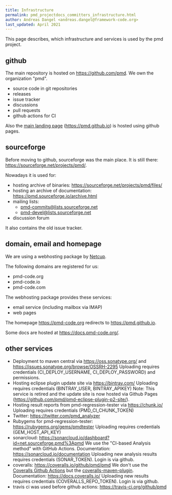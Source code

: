 ```yaml
---
title: Infrastructure
permalink: pmd_projectdocs_committers_infrastructure.html
author: Andreas Dangel <andreas.dangel@framework-code.org>
last_updated: April 2021
---
```


This page describes, which infrastructure and services is used by the pmd project.

## github

The main repository is hosted on <https://github.com/pmd>. We own the organization "pmd".

*   source code in git repositories
*   releases
*   issue tracker
*   discussions
*   pull requests
*   github actions for CI

Also the [main landing page](pmd_projectdocs_committers_main_landing_page.html) (<https://pmd.github.io>)
is hosted using github pages.

## sourceforge

Before moving to github, sourceforge was the main place. It is still there: <https://sourceforge.net/projects/pmd/>.

Nowadays it is used for:

*   hosting archive of binaries: https://sourceforge.net/projects/pmd/files/
*   hosting an archive of documentation: https://pmd.sourceforge.io/archive.html
*   mailing lists:
    *   <pmd-commits@lists.sourceforge.net>
    *   <pmd-devel@lists.sourceforge.net>
*   discussion forum

It also contains the old issue tracker.

## domain, email and homepage

We are using a webhosting package by [Netcup](https://www.netcup.de/).

The following domains are registered for us:

*   pmd-code.org
*   pmd-code.io
*   pmd-code.com

The webhosting package provides these services:

*   email service (including mailbox via IMAP)
*   web pages

The homepage <https://pmd-code.org> redirects to <https://pmd.github.io>.

Some docs are hosted at <https://docs.pmd-code.org/>.


## other services

*   Deployment to maven central via <https://oss.sonatype.org/> and <https://issues.sonatype.org/browse/OSSRH-2295>
    Uploading requires credentials (CI_DEPLOY_USERNAME, CI_DEPLOY_PASSWORD) and permissions.
*   Hosting eclipse plugin update site via <https://bintray.com/>
    Uploading requires credentials (BINTRAY_USER, BINTRAY_APIKEY)
    Note: This service is retired and the update site is now hosted via Github Pages (<https://github.com/pmd/pmd-eclipse-plugin-p2-site/>).
*   Hosting result reports from pmd-regression-tester via <https://chunk.io/>
    Uploading requires credentials (PMD_CI_CHUNK_TOKEN)
*   Twitter: <https://twitter.com/pmd_analyzer>
*   Rubygems for pmd-regression-tester: <https://rubygems.org/gems/pmdtester>
    Uploading requires credentials (GEM_HOST_API_KEY)
*   sonarcloud: <https://sonarcloud.io/dashboard?id=net.sourceforge.pmd%3Apmd>
    We use the "CI-based Analysis method" with GitHub Actions.
    Documentation: <https://sonarcloud.io/documentation>
    Uploading new analysis results requires credentials (SONAR_TOKEN).
    Login is via github.
*   coveralls: <https://coveralls.io/github/pmd/pmd>
    We don't use the [Coveralls Github Actions](https://github.com/marketplace/actions/coveralls-github-action) but the [coveralls-maven-plugin](https://github.com/trautonen/coveralls-maven-plugin).
    Documentation: <https://docs.coveralls.io/>
    Uploading new results requires credentials (COVERALLS_REPO_TOKEN).
    Login is via github.
*   travis ci was used before github actions: <https://travis-ci.org/github/pmd>

